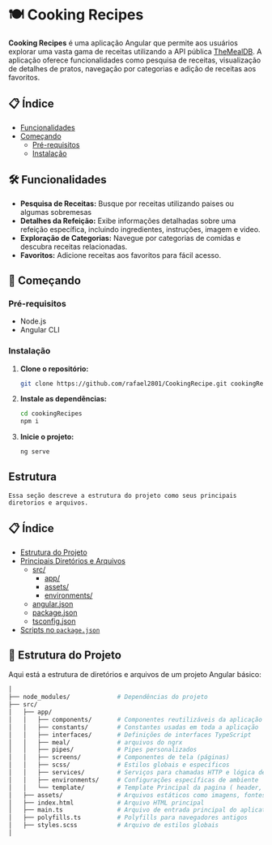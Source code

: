 # 🍽️ Cooking Recipes

**Cooking Recipes** é uma aplicação Angular que permite aos usuários explorar uma vasta gama de receitas utilizando a API pública [TheMealDB](https://www.themealdb.com/api.php). A aplicação oferece funcionalidades como pesquisa de receitas, visualização de detalhes de pratos, navegação por categorias e adição de receitas aos favoritos.

## 📋 Índice

- [Funcionalidades](#funcionalidades)
- [Começando](#começando)
  - [Pré-requisitos](#pré-requisitos)
  - [Instalação](#instalação)

## 🛠️ Funcionalidades

- **Pesquisa de Receitas:** Busque por receitas utilizando paises ou algumas sobremesas
- **Detalhes da Refeição:** Exibe informações detalhadas sobre uma refeição específica, incluindo ingredientes, instruções, imagem e video.
- **Exploração de Categorias:** Navegue por categorias de comidas e descubra receitas relacionadas.
- **Favoritos:** Adicione receitas aos favoritos para fácil acesso.

## 🚀 Começando

### Pré-requisitos

- Node.js
- Angular CLI

### Instalação

1. **Clone o repositório:**
   ```bash
   git clone https://github.com/rafael2801/CookingRecipe.git cookingRecipes

2. **Instale as dependências:**
   ```bash
   cd cookingRecipes
   npm i
3. **Inicie o projeto:**
   ```bash
   ng serve

## Estrutura
    Essa seção descreve a estrutura do projeto como seus principais diretorios e arquivos.

## 📋 Índice

- [Estrutura do Projeto](#estrutura-do-projeto)
- [Principais Diretórios e Arquivos](#principais-diretórios-e-arquivos)
  - [src/](#src)
    - [app/](#app)
    - [assets/](#assets)
    - [environments/](#environments)
  - [angular.json](#angularjson)
  - [package.json](#packagejson)
  - [tsconfig.json](#tsconfigjson)
- [Scripts no `package.json`](#scripts-no-packagejson)

## 📁 Estrutura do Projeto

Aqui está a estrutura de diretórios e arquivos de um projeto Angular básico:

```bash
│
├── node_modules/             # Dependências do projeto
├── src/
│   ├── app/
│   │   ├── components/       # Componentes reutilizáveis da aplicação
│   │   ├── constants/        # Constantes usadas em toda a aplicação
│   │   ├── interfaces/       # Definições de interfaces TypeScript
│   │   ├── meal/             # arquivos do ngrx
│   │   ├── pipes/            # Pipes personalizados
│   │   ├── screens/          # Componentes de tela (páginas)
│   │   ├── scss/             # Estilos globais e específicos
│   │   ├── services/         # Serviços para chamadas HTTP e lógica de negócios
│   │   ├── environments/     # Configurações específicas de ambiente
│   │   └── template/         # Template Principal da pagina ( header, footer, ...etc )
│   ├── assets/               # Arquivos estáticos como imagens, fontes, etc.
│   ├── index.html            # Arquivo HTML principal
│   ├── main.ts               # Arquivo de entrada principal do aplicativo
│   ├── polyfills.ts          # Polyfills para navegadores antigos
│   ├── styles.scss           # Arquivo de estilos globais
│